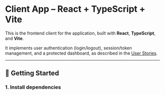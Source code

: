 # Client App – React + TypeScript + Vite

This is the frontend client for the application, built with **React**, **TypeScript**, and **Vite**.

It implements user authentication (login/logout), session/token management, and a protected dashboard, as described in the [User Stories](#user-stories).

---

## 🚀 Getting Started

### 1. Install dependencies